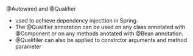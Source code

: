 @Autowired and @Qualifier 
- used to achieve dependency injecttion in Spring. 
- The @Qualifier annotation can be used on any class annotated with @Component or on any methods anotated with @Bean annotation.
- @Qualifiler can also be applied to constrctor arguments and method parameter 